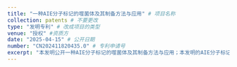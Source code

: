 ```yaml
---
title: "一种AIE分子标记的噬菌体及其制备方法与应用" # 项目名称
collection: patents # 不要更改
type: "发明专利" # 改成项目的类型
venue: "授权" #资质方
date: "2025-04-15" # 公开日期
number: "CN202411820435.0" # 专利申请号
excerpt: "本发明公开一种AIE分子标记的噬菌体及其制备方法与应用；本发明的AIE分子标记的噬菌体包括MASPB和噬菌体，MASPB与噬菌体内部的遗传物质结合。本发明的MASPB可以进入噬菌体内部对噬菌体的遗传物质进行标记，形成AIE分子标记的噬菌体，从而对目标细菌进行快速准确地检测。"
---
```



